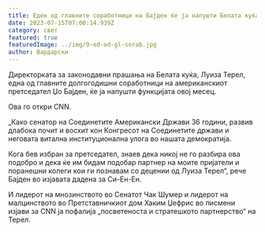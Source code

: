 ```yaml
---
title: Еден од главните соработници на Бајден ќе ја напушти Белата куќа во јули
date: 2023-07-15T07:00:14.939Z
category: свет
featured: true
featuredImage: ../img/9-ed-od-gl-sorab.jpg
author: Вардарски
---
```

Директорката за законодавни прашања на Белата куќа, Луиза Терел, една од главните долгогодишни соработници на американскиот претседател Џо Бајден, ќе ја напушти функцијата овој месец.

Ова го откри CNN.

„Како сенатор на Соединетите Американски Држави 36 години, развив длабока почит и восхит кон Конгресот на Соединетите држави и неговата витална институционална улога во нашата демократија.

Кога бев избран за претседател, знаев дека никој не го разбира ова подобро и дека ќе им бидам подобар партнер на моите пријатели и поранешни колеги кои ги познавам со децении од Луиза Терел“, рече Бајден во изјавата дадена за Си-Ен-Ен.

И лидерот на мнозинството во Сенатот Чак Шумер и лидерот на малцинството во Претставничкиот дом Хаким Џефрис во писмени изјави за CNN ја пофалија „посветеноста и стратешкото партнерство“ на Терел.